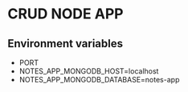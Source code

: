 # CRUD NODE APP

## Environment variables
* PORT
* NOTES_APP_MONGODB_HOST=localhost
* NOTES_APP_MONGODB_DATABASE=notes-app